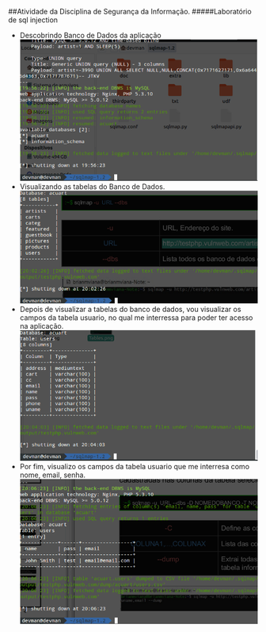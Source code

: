 ##Atividade  da Disciplina de Segurança da Informação.
#####Laboratório de sql injection
- Descobrindo Banco de Dados da aplicação
![Banco de Dados](dbs.png)
- Visualizando as tabelas do Banco de Dados.
![Tabelas](Tables.png)
- Depois de visualizar a tabelas do banco de dados, vou visualizar os campos da tabela usuario, no qual me interressa para poder ter acesso na aplicação.
![Tabelas](colums_users.png)
- Por fim, visualizo os campos da tabela usuario que me interresa como nome, email, senha.
![Tabelas](user_information.png)

